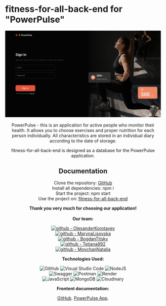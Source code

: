 # fitness-for-all-back-end for "PowerPulse"

![Illustration PowerPulse App](./assets/Sign%20In-min.png)</br>

<div align="center">
PowerPulse - this is an application for active people who monitor their health. It allows you to choose exercises and proper nutrition for each person individually. All characteristics are stored in an individual diary according to the date of storage. </br>

fitness-for-all-back-end is designed as a database for the PowerPulse application.

## Documentation

Clone the repository:
[GitHub](https://github.com/alexkorpol/fitness-for-all-back-end/tree/main)</br>
Install all dependencies: npm i </br>
Start the project: npm start </br>
Use the project on:
[fitness-for-all-back-end](https://fitness-for-all-back-end.onrender.com/api-docs/#/)</br>

<div align="center"><b>Thank you very much for choosing our application!</b>
</br></br><div>

<div align="center"><b>Our team:</b></br>

[![github - OlexanderKorotayev](https://img.shields.io/badge/github-OlexanderKorotayev-2ea44f?logo=github)](https://github.com/alexkorpol)</br>
[![github - MarynaLisovska](https://img.shields.io/badge/github-MarynaLisovska-2ea44f?logo=github)](https://github.com/LISOVSMA)</br>
[![github - BogdanTitsky](https://img.shields.io/badge/github-BogdanTitsky-2ea44f?logo=github)](https://github.com/BogdanTitsky)</br>
[![github - Tetiana892](https://img.shields.io/badge/github-Tetiana892-2ea44f?logo=github)](https://github.com/Tetiana892)</br>
[![github - MovchanNatalia](https://img.shields.io/badge/github-MovchanNatalia-2ea44f?logo=github)](https://github.com/MovchanNatalia)</br>

</div>

<div align="center">
<b>Technologies Used:</b></br>

![GitHub](https://img.shields.io/badge/github-%23121011.svg?style=for-the-badge&logo=github&logoColor=white)
![Visual Studio Code](https://img.shields.io/badge/Visual%20Studio%20Code-0078d7.svg?style=for-the-badge&logo=visual-studio-code&logoColor=white)
![NodeJS](https://img.shields.io/badge/node.js-6DA55F?style=for-the-badge&logo=node.js&logoColor=white)</br>
![Swagger](https://img.shields.io/badge/-Swagger-%23Clojure?style=for-the-badge&logo=swagger&logoColor=white)
![Postman](https://img.shields.io/badge/Postman-FF6C37?style=for-the-badge&logo=postman&logoColor=white)
![Render](https://img.shields.io/badge/Render-%46E3B7.svg?style=for-the-badge&logo=render&logoColor=white)</br>
![JavaScript](https://img.shields.io/badge/javascript-%23323330.svg?style=for-the-badge&logo=javascript&logoColor=%23F7DF1E)
![MongoDB](https://img.shields.io/badge/MongoDB-%234ea94b.svg?style=for-the-badge&logo=mongodb&logoColor=white)
![Cloudinary](https://img.shields.io/badge/Yup-FF6C37?style=for-the-badge&logo=yup&logoColor=white)

</div>

<div align="center">
<b>Frontent documentation:</b></br>

[GitHub](https://github.com/YuriyAtamanenko/GachiClub).
[PowerPulse App](https://yuriyatamanenko.github.io/GachiClub/).
